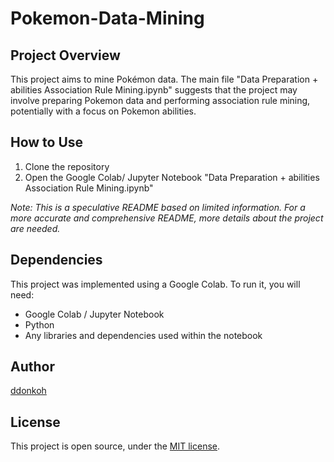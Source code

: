 # Pokemon-Data-Mining

## Project Overview
This project aims to mine Pokémon data. The main file "Data Preparation + abilities Association Rule Mining.ipynb" suggests that the project may involve preparing Pokemon data and performing association rule mining, potentially with a focus on Pokemon abilities.

## How to Use
1. Clone the repository
2. Open the Google Colab/  Jupyter Notebook "Data Preparation + abilities Association Rule Mining.ipynb"

*Note: This is a speculative README based on limited information. For a more accurate and comprehensive README, more details about the project are needed.*

## Dependencies
This project was implemented using a Google Colab. To run it, you will need:
- Google Colab / Jupyter Notebook
- Python
- Any libraries and dependencies used within the notebook

## Author
[ddonkoh](https://github.com/ddonkoh)

## License
This project is open source, under the [MIT license](https://opensource.org/licenses/MIT).
